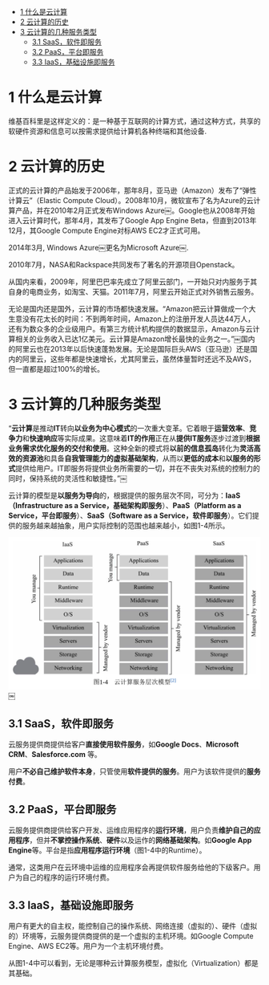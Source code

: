 
<!-- @import "[TOC]" {cmd="toc" depthFrom=1 depthTo=6 orderedList=false} -->

<!-- code_chunk_output -->

* [1 什么是云计算](#1-什么是云计算)
* [2 云计算的历史](#2-云计算的历史)
* [3 云计算的几种服务类型](#3-云计算的几种服务类型)
	* [3.1 SaaS，软件即服务](#31-saas软件即服务)
	* [3.2 PaaS，平台即服务](#32-paas平台即服务)
	* [3.3 IaaS，基础设施即服务](#33-iaas基础设施即服务)

<!-- /code_chunk_output -->

# 1 什么是云计算

维基百科里是这样定义的：是一种基于互联网的计算方式，通过这种方式，共享的软硬件资源和信息可以按需求提供给计算机各种终端和其他设备.

# 2 云计算的历史

正式的云计算的产品始发于2006年，那年8月，亚马逊（Amazon）发布了“弹性计算云”（Elastic Compute Cloud）。2008年10月，微软宣布了名为Azure的云计算产品，并在2010年2月正式发布Windows Azure￼。Google也从2008年开始进入云计算时代，那年4月，其发布了Google App Engine Beta，但直到2013年12月，其Google Compute Engine对标AWS EC2才正式可用。

2014年3月, Windows Azure￼更名为Microsoft Azure￼.

2010年7月，NASA和Rackspace共同发布了著名的开源项目Openstack。

从国内来看，2009年，阿里巴巴率先成立了阿里云部门，一开始只对内服务于其自身的电商业务，如淘宝、天猫。2011年7月，阿里云开始正式对外销售云服务。

无论是国内还是国外，云计算的市场都快速发展。“Amazon把云计算做成一个大生意没有花太长的时间：不到两年时间，Amazon上的注册开发人员达44万人，还有为数众多的企业级用户。有第三方统计机构提供的数据显示，Amazon与云计算相关的业务收入已达1亿美元。云计算是Amazon增长最快的业务之一。”￼国内的阿里云也在2013年以后快速蓬勃发展。无论是国际巨头AWS（亚马逊）还是国内的阿里云，这些年都是快速增长，尤其阿里云，虽然体量暂时还远不及AWS，但一直都是超过100%的增长。

# 3 云计算的几种服务类型

“**云计算**是推动**IT**转向**以业务为中心模式**的一次重大变革。它着眼于**运营效率**、**竞争力**和**快速响应**等实际成果。这意味着**IT的作用**正在从**提供IT服务**逐步过渡到**根据业务需求优化服务的交付和使用**。这种全新的模式将**以前的信息孤岛**转化为**灵活高效的资源池**和具备**自我管理能力的虚拟基础架构**，从而以**更低的成本**和**以服务的形式**提供给用户。IT即服务将提供业务所需要的一切，并在不丧失对系统的控制力的同时，保持系统的灵活性和敏捷性。”￼

云计算的模型是**以服务为导向**的，根据提供的服务层次不同，可分为：**IaaS（Infrastructure as a Service，基础架构即服务**）、**PaaS（Platform as a Service，平台即服务**）、**SaaS（Software as a Service，软件即服务**）。它们提供的服务越来越抽象，用户实际控制的范围也越来越小，如图1-4所示。

![](./images/2019-05-12-21-48-06.png)￼

## 3.1 SaaS，软件即服务

云服务提供商提供给客户**直接使用软件服务**，如**Google Docs**、**Microsoft CRM**、**Salesforce.com** 等。

用户**不必自己维护软件本身**，只管使用**软件提供的服务**。用户为该软件提供的**服务付费**。

## 3.2 PaaS，平台即服务

云服务提供商提供给客户开发、运维应用程序的**运行环境**，用户负责**维护自己的应用程序**，但并**不掌控操作系统**、**硬件**以及运作的**网络基础架构**。如**Google App Engine**等。平台是指**应用程序运行环境**（图1-4中的Runtime）。

通常，这类用户在云环境中运维的应用程序会再提供软件服务给他的下级客户。用户为自己的程序的运行环境付费。

## 3.3 IaaS，基础设施即服务

用户有更大的自主权，能控制自己的操作系统、网络连接（虚拟的）、硬件（虚拟的）环境等，云服务提供商提供的是一个虚拟的主机环境。如Google Compute Engine、AWS EC2等。用户为一个主机环境付费。

从图1-4中可以看到，无论是哪种云计算服务模型，虚拟化（Virtualization）都是其基础。

